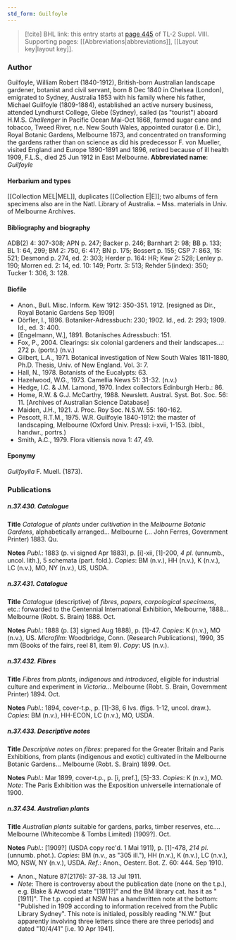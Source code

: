 ```yaml
---
std_form: Guilfoyle
---
```


> [!cite] BHL link: this entry starts at [page 445](https://www.biodiversitylibrary.org/page/33258923) of TL-2 Suppl. VIII.
> Supporting pages: [[Abbreviations|abbreviations]], [[Layout key|layout key]].

### Author

Guilfoyle, William Robert (1840-1912), British-born Australian landscape gardener, botanist and civil servant, born 8 Dec 1840 in Chelsea (London), emigrated to Sydney, Australia 1853 with his family where his father, Michael Guilfoyle (1809-1884), established an active nursery business, attended Lyndhurst College, Glebe (Sydney), sailed (as "tourist") aboard H.M.S. *Challenger* in Pacific Ocean Mai-Oct 1868, farmed sugar cane and tobacco, Tweed River, n.e. New South Wales, appointed curator (i.e. Dir.), Royal Botanic Gardens, Melbourne 1873, and concentrated on transforming the gardens rather than on science as did his predecessor F. von Mueller, visited England and Europe 1890-1891 and 1896, retired because of ill health 1909, F.L.S., died 25 Jun 1912 in East Melbourne. 
**Abbreviated name**: *Guilfoyle*

#### Herbarium and types

[[Collection MEL|MEL]], duplicates [[Collection E|E]]; two albums of fern specimens also are in the Natl. Library of Australia. – Mss. materials in Univ. of Melbourne Archives.

#### Bibliography and biography

ADB(2) 4: 307-308; APN p. 247; Backer p. 246; Barnhart 2: 98; BB p. 133; BL 1: 64, 299; BM 2: 750, 6: 417; BN p. 175; Bossert p. 155; CSP 7: 863, 15: 521; Desmond p. 274, ed. 2: 303; Herder p. 164: HR; Kew 2: 528; Lenley p. 190; Morren ed. 2: 14, ed. 10: 149; Portr. 3: 513; Rehder 5(index): 350; Tucker 1: 306, 3: 128.

#### Biofile

- Anon., Bull. Misc. Inform. Kew 1912: 350-351. 1912. \[resigned as Dir., Royal Botanic Gardens Sep 1909\]
- Dörfler, I., 1896. Botaniker-Adressbuch: 230; 1902. Id., ed. 2: 293; 1909. Id., ed. 3: 400.
- \[Engelmann, W.\], 1891. Botanisches Adressbuch: 151.
- Fox, P., 2004. Clearings: six colonial gardeners and their landscapes...: 272 p. (portr.) (n.v.)
- Gilbert, L.A., 1971. Botanical investigation of New South Wales 1811-1880, Ph.D. Thesis, Univ. of New England. Vol. 3: 7.
- Hall, N., 1978. Botanists of the Eucalypts: 63.
- Hazelwood, W.G., 1973. Camellia News 51: 31-32. (n.v.)
- Hedge, I.C. & J.M. Lamond, 1970. Index collectors Edinburgh Herb.: 86.
- Home, R.W. & G.J. McCarthy, 1988. Newslett. Austral. Syst. Bot. Soc. 56: 11. \[Archives of Australian Science Database\]
- Maiden, J.H., 1921. J. Proc. Roy Soc. N.S.W. 55: 160-162.
- Pescott, R.T.M., 1975. W.R. Guilfoyle 1840-1912: the master of landscaping, Melbourne (Oxford Univ. Press): i-xvii, 1-153. (bibl., handwr., portrs.)
- Smith, A.C., 1979. Flora vitiensis nova 1: 47, 49.

#### Eponymy

*Guilfoylia* F. Muell. (1873).

### Publications

##### n.37.430. Catalogue

**Title**
*Catalogue* of *plants* under *cultivation* in the *Melbourne Botanic Gardens*, alphabetically arranged... Melbourne (... John Ferres, Government Printer) 1883. Qu.

**Notes**
*Publ*.: 1883 (p. vi signed Apr 1883), p. \[i\]-xii, \[1\]-200, *4 pl*. (unnumb., uncol. lith.), 5 schemata (part. fold.). *Copies*: BM (n.v.), HH (n.v.), K (n.v.), LC (n.v.), MO, NY (n.v.), US, USDA.

##### n.37.431. Catalogue

**Title**
*Catalogue* (descriptive) of *fibres, papers, carpological specimens*, etc.: forwarded to the Centennial International Exhibition, Melbourne, 1888... Melbourne (Robt. S. Brain) 1888. Oct.

**Notes**
*Publ*.: 1888 (p. \[3\] signed Aug 1888), p. \[1\]-47. *Copies*: K (n.v.), MO (n.v.), US. *Microfilm*: Woodbridge, Conn. (Research Publications), 1990, 35 mm (Books of the fairs, reel 81, item 9). *Copy*: US (n.v.).

##### n.37.432. Fibres

**Title**
*Fibres* from *plants*, *indigenous* and *introduced*, eligible for industrial culture and experiment in *Victoria*... Melbourne (Robt. S. Brain, Government Printer) 1894. Oct.

**Notes**
*Publ*.: 1894, cover-t.p., p. \[1\]-38, 6 lvs. (figs. 1-12, uncol. draw.). *Copies*: BM (n.v.), HH-ECON, LC (n.v.), MO, USDA.

##### n.37.433. Descriptive notes

**Title**
*Descriptive notes* on *fibres*: prepared for the Greater Britain and Paris Exhibitions, from plants (indigenous and exotic) cultivated in the Melbourne Botanic Gardens... Melbourne (Robt. S. Brain) 1899. Oct.

**Notes**
*Publ*.: Mar 1899, cover-t.p., p. \[i, pref.\], \[5\]-33. *Copies*: K (n.v.), MO.
*Note*: The Paris Exhibition was the Exposition universelle internationale of 1900.

##### n.37.434. Australian plants

**Title**
*Australian plants* suitable for gardens, parks, timber reserves, etc.... Melbourne (Whitecombe & Tombs Limited) \[1909?\]. Oct.

**Notes**
*Publ*.: \[1909?\] (USDA copy rec'd. 1 Mai 1911), p. \[1\]-478, *214 pl*. (unnumb. phot.). *Copies*: BM (n.v., as "305 ill."), HH (n.v.), K (n.v.), LC (n.v.), MO, NSW, NY (n.v.), USDA.
*Ref*.: Anon., Oesterr. Bot. Z. 60: 444. Sep 1910.
- Anon., Nature 87(2176): 37-38. 13 Jul 1911.
- *Note*: There is controversy about the publication date (none on the t.p.), e.g. Blake & Atwood state "\[1911?\]" and the BM library cat. has it as "\[1911\]". The t.p. copied at NSW has a handwritten note at the bottom: "Published in 1909 according to information received from the Public Library Sydney". This note is initialed, possibly reading "N.W." \[but apparently involving three letters since there are three periods\] and dated "10/4/41" \[i.e. 10 Apr 1941\].

